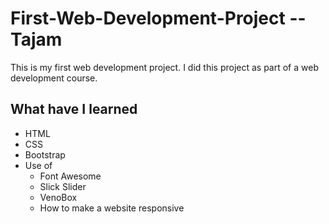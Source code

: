 # First-Web-Development-Project -- Tajam
This is my first web development project. I did this project as part of a web development course.

## What have I learned
* HTML
* CSS
* Bootstrap
* Use of
  * Font Awesome
  * Slick Slider
  * VenoBox
  * How to make a website responsive
  
